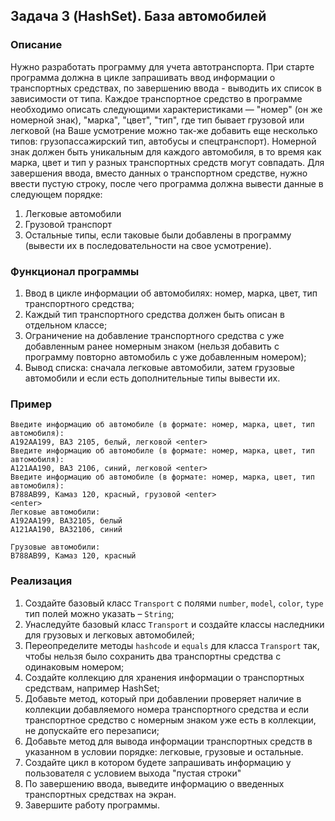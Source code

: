 ## Задача 3 (HashSet). База автомобилей

### Описание
Нужно разработать программу для учета автотранспорта.
При старте программа должна в цикле запрашивать ввод информации о транспортных средствах, по завершению ввода - выводить их список в зависимости от типа.
Каждое транспортное средство в программе необходимо описать следующими характеристиками — "номер" (он же номерной знак), "марка", "цвет", "тип", где тип бывает
грузовой или легковой (на Ваше усмотрение можно так-же добавить еще несколько типов: грузопассажирский тип, автобусы и спецтранспорт). 
Номерной знак должен быть уникальным для каждого автомобиля, в то время как марка, цвет и тип у разных транспортных средств могут совпадать.
Для завершения ввода, вместо данных о транспортном средстве, нужно ввести пустую строку, после чего программа должна вывести данные в следующем порядке: 
1. Легковые автомобили 
1. Грузовой транспорт
1. Остальные типы, если таковые были добавлены в программу (вывести их в последовательности на свое усмотрение).

### Функционал программы
1. Ввод в цикле информации об автомобилях: номер, марка, цвет, тип транспортного средства;
1. Каждый тип транспортного средства должен быть описан в отдельном классе;
1. Ограничение на добавление транспортного средства с уже добавленным ранее номерным знаком (нельзя добавить с программу повторно автомобиль с уже добавленным номером);
1. Вывод списка: сначала легковые автомобили, затем грузовые автомобили и если есть дополнительные типы вывести их. 

### Пример
```
Введите информацию об автомобиле (в формате: номер, марка, цвет, тип автомобиля):
А192АА199, ВАЗ 2105, белый, легковой <enter>
Введите информацию об автомобиле (в формате: номер, марка, цвет, тип автомобиля):
А121АА190, ВАЗ 2106, синий, легковой <enter>
Введите информацию об автомобиле (в формате: номер, марка, цвет, тип автомобиля):
B788AB99, Камаз 120, красный, грузовой <enter>
<enter>
Легковые автомобили:
А192АА199, ВАЗ2105, белый
А121АА190, ВАЗ2106, синий

Грузовые автомобили:
B788AB99, Камаз 120, красный
```

### Реализация
1. Создайте базовый класс `Transport` с полями `number`, `model`, `color`, `type` тип полей можно указать – `String`;
1. Унаследуйте базовый класс `Transport` и создайте классы наследники для грузовых и легковых автомобилей;
1. Переопределите методы `hashcode` и `equals` для класса `Transport` так, чтобы нельзя было сохранить два транспортны средства с одинаковым номером;
1. Создайте коллекцию для хранения информации о транспортных средствам, например HashSet;
1. Добавьте метод, который при добавлении проверяет наличие в коллекции добавляемого номера транспортного средства и если транспортное средство с номерным знаком уже есть в коллекции, не допускайте его перезаписи;
1. Добавьте метод для вывода информации транспортных средств в указанном в условии порядке: легковые, грузовые и остальные.
1. Создайте цикл в котором будете запрашивать информацию у пользователя с условием выхода "пустая строки"
1. По завершению ввода, выведите информацию о введенных транспортных средствах на экран.
1. Завершите работу программы.
